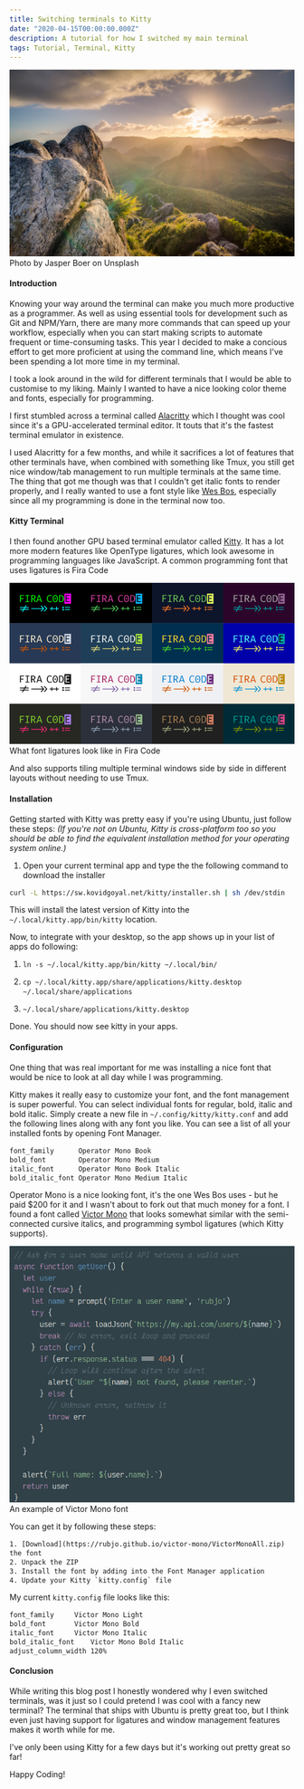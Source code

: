 ```yaml
---
title: Switching terminals to Kitty
date: "2020-04-15T00:00:00.000Z"
description: A tutorial for how I switched my main terminal
tags: Tutorial, Terminal, Kitty
---
```


![sunrise](./jasper-boer-1fUu0dratoM-unsplash.jpg)
Photo by Jasper Boer on Unsplash

#### Introduction

Knowing your way around the terminal can make you much more productive as a programmer.
As well as using essential tools for development such as Git and NPM/Yarn, there
are many more commands that can speed up your workflow, especially when you can
start making scripts to automate frequent or time-consuming tasks. This year I
decided to make a concious effort to get more proficient at using the command line,
which means I've been spending a lot more time in my terminal.

I took a look around in the wild for different terminals that I would be able to
customise to my liking. Mainly I wanted to have a nice looking color theme
and fonts, especially for programming.

I first stumbled across a terminal called [Alacritty](https://github.com/alacritty/alacritty)
which I thought was cool since it's a GPU-accelerated terminal editor. It touts that
it's the fastest terminal emulator in existence.

I used Alacritty for a few months, and while it sacrifices a lot of features that
other terminals have, when combined with something like Tmux, you still get nice
window/tab management to run multiple terminals at the same time. The thing that
got me though was that I couldn't get italic fonts to render properly, and I really
wanted to use a font style like [Wes Bos](https://wesbos.com/uses/), especially
since all my programming is done in the terminal now too.

#### Kitty Terminal

I then found another GPU based terminal emulator called [Kitty](https://sw.kovidgoyal.net/kitty/).
It has a lot more modern features like OpenType ligatures, which look awesome in
programming languages like JavaScript. A common programming font that uses ligatures
is Fira Code

![Font Ligatures](./fira_code_ligatures.png)
What font ligatures look like in Fira Code

And also supports tiling multiple terminal windows side by side in different layouts
without needing to use Tmux.

#### Installation

Getting started with Kitty was pretty easy if you're using Ubuntu, just follow these steps:
_(If you're not on Ubuntu, Kitty is cross-platform too so you should be able to
find the equivalent installation method for your operating system online.)_

1. Open your current terminal app and type the the following command to download
the installer

```bash
curl -L https://sw.kovidgoyal.net/kitty/installer.sh | sh /dev/stdin
```

This will install the latest version of Kitty into the `~/.local/kitty.app/bin/kitty`
location.

Now, to integrate with your desktop, so the app shows up in your list of apps do
following:

1. `ln -s ~/.local/kitty.app/bin/kitty ~/.local/bin/`

2. `cp ~/.local/kitty.app/share/applications/kitty.desktop ~/.local/share/applications`

3. `~/.local/share/applications/kitty.desktop`

Done. You should now see kitty in your apps.

#### Configuration

One thing that was real important for me was installing a nice font that would
be nice to look at all day while I was programming.

Kitty makes it really easy to customize your font, and the font management
is super powerful. You can select individual fonts for regular, bold, italic and
bold italic. Simply create a new file in `~/.config/kitty/kitty.conf` and add
the following lines along with any font you like. You can see a list of all your
installed fonts by opening Font Manager.

```
font_family      Operator Mono Book
bold_font        Operator Mono Medium
italic_font      Operator Mono Book Italic
bold_italic_font Operator Mono Medium Italic
```

Operator Mono is a nice looking font, it's the one Wes Bos uses - but he paid
$200 for it and I wasn't about to fork out that much money for a font. I found
a font called [Victor Mono](https://rubjo.github.io/victor-mono/) that looks
somewhat similar with the semi-connected cursive italics, and programming symbol
ligatures (which Kitty supports).

![Victor Mono font example](./victor_mono_font.png)
An example of Victor Mono font

You can get it by following these steps:

```
1. [Download](https://rubjo.github.io/victor-mono/VictorMonoAll.zip) the font
2. Unpack the ZIP
3. Install the font by adding into the Font Manager application
4. Update your Kitty `kitty.config` file
```

My current `kitty.config` file looks like this:

```
font_family		Victor Mono Light
bold_font		Victor Mono Bold
italic_font		Victor Mono Italic
bold_italic_font	Victor Mono Bold Italic
adjust_column_width	120%
```

#### Conclusion

While writing this blog post I honestly wondered why I even switched
terminals, was it just so I could pretend I was cool with a fancy new
terminal? The terminal that ships with Ubuntu is pretty great too, but
I think even just having support for ligatures and window management
features makes it worth while for me.

I've only been using Kitty for a few days but it's working out pretty
great so far!

Happy Coding!
